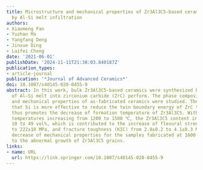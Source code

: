 ```yaml
---
title: Microstructure and mechanical properties of Zr3Al3C5-based ceramics synthesized
  by Al-Si melt infiltration
authors:
- Xiaomeng Fan
- Yuzhao Ma
- Yangfang Deng
- Jinxue Ding
- Laifei Cheng
date: '2021-06-01'
publishDate: '2024-11-11T21:38:03.840187Z'
publication_types:
- article-journal
publication: '*Journal of Advanced Ceramics*'
doi: 10.1007/s40145-020-0455-9
abstract: In this work, bulk Zr3Al3C5-based ceramics were synthesized by the infiltration
  of Al–Si melt into zirconium carbide (ZrC) perform. The phase composition, microstructure,
  and mechanical properties of as-fabricated ceramics were studied. The results demonstrate
  that Si is more effective to reduce the twin boundary energy of ZrC than Al, and
  thus promotes the decrease of formation temperature of Zr3Al3C5. With the infiltration
  temperatures increasing from 1200 to 1500 ℃, the Zr3Al3C5 content increases from
  10 to 49 vol%, which is contributed to the increase of flexural strength from 62±9
  to 222±10 MPa, and fracture toughness (KIC) from 2.8±0.2 to 4.1±0.3 MPa·m1/2. The
  decrease of mechanical properties for the samples fabricated at 1600 ℃ is ascribed
  to the abnormal growth of Zr3Al3C5 grains.
links:
- name: URL
  url: https://link.springer.com/10.1007/s40145-020-0455-9
---
```


